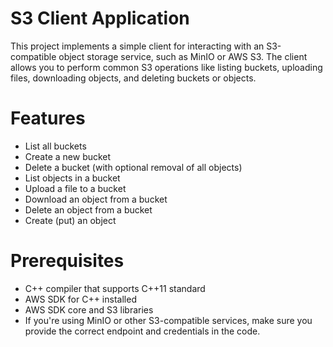 # S3 Client Application
This project implements a simple client for interacting with an S3-compatible object storage service, such as MinIO or AWS S3. The client allows you to perform common S3 operations like listing buckets, uploading files, downloading objects, and deleting buckets or objects.

# Features
- List all buckets
- Create a new bucket
- Delete a bucket (with optional removal of all objects)
- List objects in a bucket
- Upload a file to a bucket
- Download an object from a bucket
- Delete an object from a bucket
- Create (put) an object

# Prerequisites
- C++ compiler that supports C++11 standard
- AWS SDK for C++ installed
- AWS SDK core and S3 libraries
- If you're using MinIO or other S3-compatible services, make sure you provide the correct endpoint and credentials in the code.
